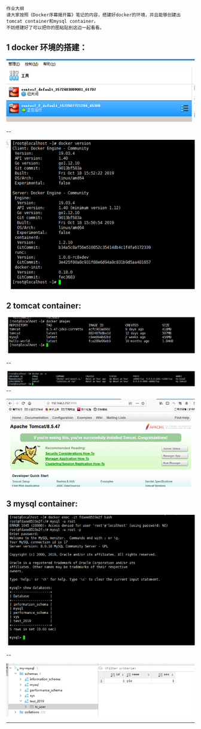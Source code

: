 ```
作业大纲
请大家按照《Docker序幕揭开篇》笔记的内容，搭建好docker的环境，并且能够创建出tomcat container和mysql container，
不妨搭建好了可以把你的图粘贴到这边一起看看。
```

## 1 docker 环境的搭建：

![](/assets/import_20191031192701.png)

--

![](/assets/import_20191031192801.png)

## 2 tomcat container:

![](/assets/import_20191031192901.png)

--

![](/assets/import_20191031193001.png)--

![](/assets/import_20190131193001.png)

## 3 mysql container:

![](/assets/import_20191031193201.png)

--

![](/assets/import_20190131193301.png)

---



